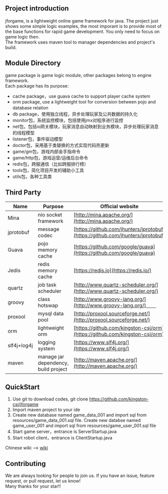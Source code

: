   ## Project introduction　　
  jforgame, is a lightweight online game framework for java. The project just shows some simple logic examples, the most imporant is to provide most of the base functions for rapid game development. You only need to focus on game logic then.  
  The framework uses maven tool to manager dependencies and project's build.  


  ## Module Directory
  game package is game logic module, other packages belong to engine framework.  
  Each package has its purpose:
  * cache package，use guava cache to support player cache system　　
  * orm package, use a lightweight tool for conversion between pojo and database relation　　　
  * db package，使用独立线程，异步处理玩家及公共数据的持久化　　
  * monitor包，系统监控模块，包括使用jmx对程序进行监控 　　
  * net包，包括io网关模块，玩家消息自动映射到业务模块，异步处理玩家消息的线程模型　
  * listener包，事件驱动模型  
  * doctor包，采用基于类替换的方式实现代码热更新  
  * game/gm包，游戏内部金手指命令  
  * game/http包，游戏运营/运维后台命令  
  * redis包，跨服通信（比如跨服排行榜）   
  * tools包，简化项目开发的辅助小工具
  * utils包，各种工具类　
  
  ## Third Party 
  Name | Purpose | Official website  
  ----|------|----     
  Mina | nio socket framework | [http://mina.apache.org/](http://mina.apache.org/)  
  jprotobuf | message codec | [https://github.com/jhunters/jprotobuf](https://github.com/jhunters/jprotobuf)  
  Guava | pojo memory cache | [https://github.com/google/guava](https://github.com/google/guava)  
  Jedis | redis memory cache | [https://redis.io](https://redis.io/)  
  quartz | job task scheduler | [http://www.quartz-scheduler.org/](http://www.quartz-scheduler.org/) 
  groovy | class hotswap | [http://www.groovy-lang.org/](http://www.groovy-lang.org/)　　  
  proxool | mysql data pool | [http://proxool.sourceforge.net/](http://proxool.sourceforge.net/)  
  orm | lightweight orm | [https://github.com/kingston-csj/orm](https://github.com/kingston-csj/orm) 
  slf4j+log4j | logging system | [https://www.slf4j.org/](https://www.slf4j.org/)  
  maven | manage jar dependency, build project| [http://maven.apache.org/](http://maven.apache.org/)  


  ## QuickStart  
  1. Use git to download codes, git clone https://github.com/kingston-csj/jforgame  
  2. Import maven project to your ide  
  3. Create new database named game_data_001 and import sql from resources/game_data_001.sql file. Create new databse named game_user_001 and import sql from resources/game_user_001.sql file
  4. Start game server，entrance is ServerStartup.java  
  5. Start robot client，entrance is ClientStartup.java


  Chinese wiki --> [wiki](https://github.com/kingston-csj/jforgame/wiki)  
  
  ## Contributing  
  We are always looking for people to join us. If you have an issue, feature request, or pull request, let us know!  
  Many thanks for your star!!
  
